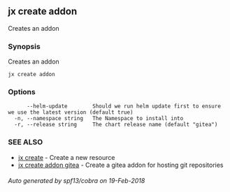 ## jx create addon

Creates an addon

### Synopsis


Creates an addon

```
jx create addon
```

### Options

```
      --helm-update        Should we run helm update first to ensure we use the latest version (default true)
  -n, --namespace string   The Namespace to install into
  -r, --release string     The chart release name (default "gitea")
```

### SEE ALSO
* [jx create](jx_create.md)	 - Create a new resource
* [jx create addon gitea](jx_create_addon_gitea.md)	 - Create a gitea addon for hosting git repositories

###### Auto generated by spf13/cobra on 19-Feb-2018
